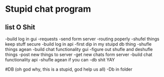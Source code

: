 # Stupid chat program

## list O Shit
-build log in gui 
	-requests
	-send form server 
	-routing poperly
	-shufel things keep stuff secure
-build log in api
	-first dip in my stuipd db thing
	-shufle things agean
-build chat functionality gui
	-figure out shufle and deshufle things
	-post new things to server
	-get new chats form server
-build chat functionality api
	-shufle agean if you can
	-db shit YAY

#DB (oh god why, this is a stupid, god help us all)
-Db in folder <db>
